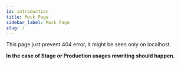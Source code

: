```yaml
---
id: introduction
title: Mock Page
sidebar_label: Mock Page
slug: /
---
```


This page just prevent 404 error, it might be seen only on localhost.

**In the case of Stage or Production usages rewriting should happen.**
